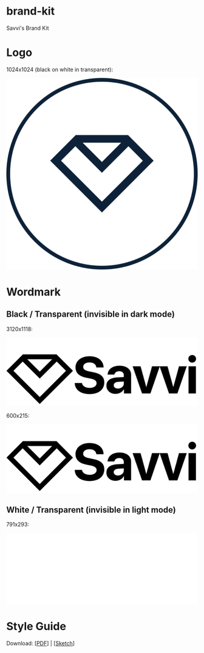 # brand-kit

Savvi's Brand Kit

# Logo

1024x1024 (black on white in transparent):

<kbd><img src="/savvi-logo-circle-1024px.png" /></kbd>

# Wordmark

## Black / Transparent (invisible in dark mode)

3120x1118:

<kbd><img src="/savvi-wordmark-black-transparent.png" /></kbd>

600x215:

<kbd><img src="/savvi-wordmark-black-transparent-600x215.png" /></kbd>

## White / Transparent (invisible in light mode)

791x293:

<kbd><img src="/savvi-wordmark-white-transparent.png" /></kbd>

# Style Guide

Download: [[PDF](/styleguide.pdf)] | [[Sketch](/styleguide.sketch)]
